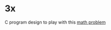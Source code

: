 # 3x

C program design to play with this [math problem](https://www.youtube.com/watch?v=094y1Z2wpJg)